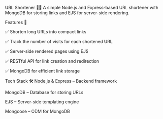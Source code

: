 URL Shortener 🔗✨
A simple Node.js and Express-based URL shortener with MongoDB for storing links and EJS for server-side rendering.

Features 🚀

✅ Shorten long URLs into compact links

✅ Track the number of visits for each shortened URL

✅ Server-side rendered pages using EJS

✅ RESTful API for link creation and redirection

✅ MongoDB for efficient link storage


Tech Stack 🛠
Node.js & Express – Backend framework

MongoDB – Database for storing URLs

EJS – Server-side templating engine

Mongoose – ODM for MongoDB
